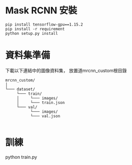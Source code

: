 # Mask RCNN 安裝
```
pip install tensorflow-gpu==1.15.2
pip install -r requirement
python setup.py install
```
# 資料集準備
下載以下連結中的圖像資料集，
放置道mrcnn_custom根目錄
```
mrcnn_custom/
│
└─── dataset/
     └─── train/
     │     └─── images/
     │     └─── train.json
     └─── val/
           └─── images/
           └─── val.json


```

# 訓練
python train.py
